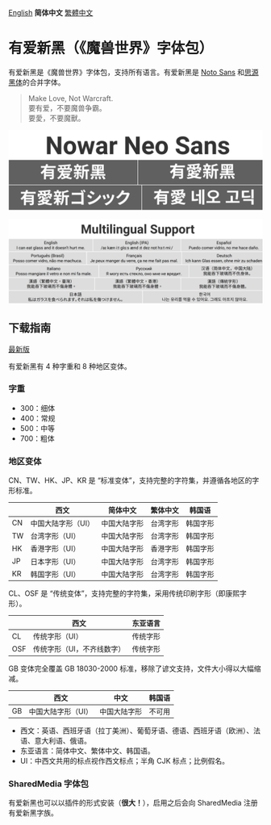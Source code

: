 [English](README.md) **简体中文** [繁體中文](README-Hant.md)

# 有爱新黑（《魔兽世界》字体包）

有爱新黑是《魔兽世界》字体包，支持所有语言。有爱新黑是 [Noto Sans](https://github.com/googlei18n/noto-fonts) 和[思源黑体](https://github.com/adobe-fonts/source-han-sans)的合并字体。

> Make Love, Not Warcraft.<br>
> 要有爱，不要魔兽争霸。<br>
> 要愛，不要魔獸。

![有爱新黑](poster/heading.png)

![多语言支持](poster/multilingual.png)

## 下载指南

[最新版](https://github.com/nowar-fonts/Nowar-Neo-Sans/releases)

有爱新黑有 4 种字重和 8 种地区变体。

### 字重

* 300：细体
* 400：常规
* 500：中等
* 700：粗体

### 地区变体

CN、TW、HK、JP、KR 是 “标准变体”，支持完整的字符集，并遵循各地区的字形标准。

|    | 西文              | 简体中文     | 繁体中文 | 韩国语   |
| -- | ----------------- | ------------ | -------- | -------- |
| CN | 中国大陆字形（UI）| 中国大陆字形 | 台湾字形 | 韩国字形 |
| TW | 台湾字形（UI）    | 中国大陆字形 | 台湾字形 | 韩国字形 |
| HK | 香港字形（UI）    | 中国大陆字形 | 香港字形 | 韩国字形 |
| JP | 日本字形（UI）    | 中国大陆字形 | 台湾字形 | 韩国字形 |
| KR | 韩国字形（UI）    | 中国大陆字形 | 台湾字形 | 韩国字形 |

CL、OSF 是 “传统变体”，支持完整的字符集，采用传统印刷字形（即康熙字形）。

|     | 西文                      | 东亚语言 |
| --- | ------------------------- | -------- |
| CL  | 传统字形（UI）            | 传统字形 |
| OSF | 传统字形（UI，不齐线数字）| 传统字形 |

GB 变体完全覆盖 GB 18030-2000 标准，移除了谚文支持，文件大小得以大幅缩减。

|    | 西文              | 中文         | 韩国语 |
| -- | ----------------- | ------------ | ------ |
| GB | 中国大陆字形（UI）| 中国大陆字形 | 不可用 |

* 西文：英语、西班牙语（拉丁美洲）、葡萄牙语、德语、西班牙语（欧洲）、法语、意大利语、俄语。
* 东亚语言：简体中文、繁体中文、韩国语。
* UI：中西文共用的标点视作西文标点；半角 CJK 标点；比例假名。

### SharedMedia 字体包

有爱新黑也可以以插件的形式安装（**很大！**），启用之后会向 SharedMedia 注册有爱新黑字族。

